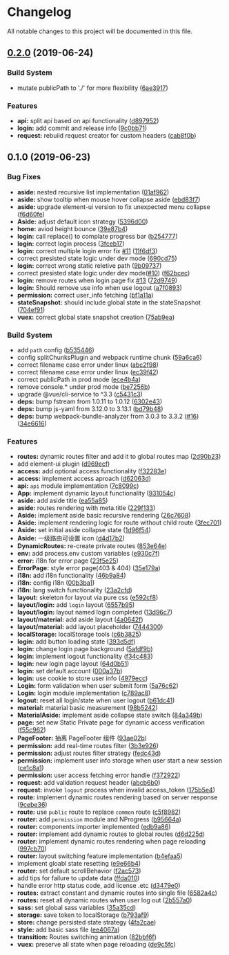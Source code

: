 # Changelog

All notable changes to this project will be documented in this file.

## [0.2.0](https://github.com/lbwa/adminize-template/compare/v0.1.0...v0.2.0) (2019-06-24)


### Build System

* mutate publicPath to './' for more flexibility ([6ae3917](https://github.com/lbwa/adminize-template/commit/6ae3917))


### Features

* **api:** split api based on api functionality ([d897952](https://github.com/lbwa/adminize-template/commit/d897952))
* **login:** add commit and release info ([9c0bb71](https://github.com/lbwa/adminize-template/commit/9c0bb71))
* **request:** rebuild request creator for custom headers ([cab8f0b](https://github.com/lbwa/adminize-template/commit/cab8f0b))



## 0.1.0 (2019-06-23)


### Bug Fixes

* **aside:** nested recursive list implementation ([01af962](https://github.com/lbwa/adminize-template/commit/01af962))
* **aside:** show tooltip when mouse hover collapse aside ([ebd83f7](https://github.com/lbwa/adminize-template/commit/ebd83f7))
* **aside:** upgrade element-ui version to fix unexpected menu collapse ([f6d60fe](https://github.com/lbwa/adminize-template/commit/f6d60fe))
* **Aside:** adjust default icon strategy ([5396d00](https://github.com/lbwa/adminize-template/commit/5396d00))
* **home:** aviod height bounce ([39e87b4](https://github.com/lbwa/adminize-template/commit/39e87b4))
* **login:** call replace() to complate progress bar ([b254777](https://github.com/lbwa/adminize-template/commit/b254777))
* **login:** correct login process ([3fceb17](https://github.com/lbwa/adminize-template/commit/3fceb17))
* **login:** correct multiple login error fix [#11](https://github.com/lbwa/adminize-template/issues/11) ([11f6df3](https://github.com/lbwa/adminize-template/commit/11f6df3))
* correct presisted state logic under dev mode ([690cd75](https://github.com/lbwa/adminize-template/commit/690cd75))
* **login:** correct wrong static reletive path ([9b09737](https://github.com/lbwa/adminize-template/commit/9b09737))
* correct presisted state logic under dev mode([#10](https://github.com/lbwa/adminize-template/issues/10)) ([f62bcec](https://github.com/lbwa/adminize-template/commit/f62bcec))
* **login:** remove routes when login page fix [#13](https://github.com/lbwa/adminize-template/issues/13) ([72d9749](https://github.com/lbwa/adminize-template/commit/72d9749))
* **login:** Should remove use info when use logout ([a7f0893](https://github.com/lbwa/adminize-template/commit/a7f0893))
* **permission:** correct user_info fetching ([bf1a11a](https://github.com/lbwa/adminize-template/commit/bf1a11a))
* **stateSnapshot:** should include global state in the stateSnapshot ([704ef91](https://github.com/lbwa/adminize-template/commit/704ef91))
* **vuex:** correct global state snapshot creation ([75ab9ea](https://github.com/lbwa/adminize-template/commit/75ab9ea))


### Build System

* add `path` config ([b535446](https://github.com/lbwa/adminize-template/commit/b535446))
* config splitChunksPlugin and webpack runtime chunk ([59a6ca6](https://github.com/lbwa/adminize-template/commit/59a6ca6))
* correct filename case error under linux ([abc2f98](https://github.com/lbwa/adminize-template/commit/abc2f98))
* correct filename case error under linux ([ec39f42](https://github.com/lbwa/adminize-template/commit/ec39f42))
* correct publicPath in prod mode ([ece4b4a](https://github.com/lbwa/adminize-template/commit/ece4b4a))
* remove console.* under prod mode ([be7256b](https://github.com/lbwa/adminize-template/commit/be7256b))
* upgrade @vue/cli-service to ^3.3 ([c5431c3](https://github.com/lbwa/adminize-template/commit/c5431c3))
* **deps:** bump fstream from 1.0.11 to 1.0.12 ([6302e43](https://github.com/lbwa/adminize-template/commit/6302e43))
* **deps:** bump js-yaml from 3.12.0 to 3.13.1 ([bd79b48](https://github.com/lbwa/adminize-template/commit/bd79b48))
* **deps:** bump webpack-bundle-analyzer from 3.0.3 to 3.3.2 ([#16](https://github.com/lbwa/adminize-template/issues/16)) ([34e6616](https://github.com/lbwa/adminize-template/commit/34e6616))


### Features

* **routes:** dynamic routes filter and add it to global routes map ([2d90b23](https://github.com/lbwa/adminize-template/commit/2d90b23))
* add element-ui plugin ([d969ecf](https://github.com/lbwa/adminize-template/commit/d969ecf))
* **access:** add optional access functionality ([f32283e](https://github.com/lbwa/adminize-template/commit/f32283e))
* **access:** implement access aproach ([d62063d](https://github.com/lbwa/adminize-template/commit/d62063d))
* **api:** `api` module implementation ([7c8099c](https://github.com/lbwa/adminize-template/commit/7c8099c))
* **App:** implement dynamic layout functionality ([931054c](https://github.com/lbwa/adminize-template/commit/931054c))
* **aside:** add aside title ([ea55a85](https://github.com/lbwa/adminize-template/commit/ea55a85))
* **aside:** routes rendering with meta.title ([229f133](https://github.com/lbwa/adminize-template/commit/229f133))
* **Aside:** implement aside basic recursive rendering ([26c7608](https://github.com/lbwa/adminize-template/commit/26c7608))
* **Aside:** implement rendering logic for route without child route ([3fec701](https://github.com/lbwa/adminize-template/commit/3fec701))
* **Aside:** set initial aside collapse state ([1d96f54](https://github.com/lbwa/adminize-template/commit/1d96f54))
* **Aside:** 一级路由可设置 icon ([d4d17b2](https://github.com/lbwa/adminize-template/commit/d4d17b2))
* **DynamicRoutes:** re-create private routes ([853e64e](https://github.com/lbwa/adminize-template/commit/853e64e))
* **env:** add process.env custom variables ([e930c7f](https://github.com/lbwa/adminize-template/commit/e930c7f))
* **error:** i18n for error page ([23f5e25](https://github.com/lbwa/adminize-template/commit/23f5e25))
* **ErrorPage:** style error page(403 & 404) ([35e179a](https://github.com/lbwa/adminize-template/commit/35e179a))
* **i18n:** add i18n functionality ([46b9a84](https://github.com/lbwa/adminize-template/commit/46b9a84))
* **i18n:** config i18n ([00b3ba1](https://github.com/lbwa/adminize-template/commit/00b3ba1))
* **i18n:** lang switch functionality ([23a2cfd](https://github.com/lbwa/adminize-template/commit/23a2cfd))
* **layout:** skeleton for layout via pure css ([e592cf8](https://github.com/lbwa/adminize-template/commit/e592cf8))
* **layout/login:** add `login` layout ([6557b95](https://github.com/lbwa/adminize-template/commit/6557b95))
* **layout/login:** layout named login completed ([13d96c7](https://github.com/lbwa/adminize-template/commit/13d96c7))
* **layout/material:** add aside layout ([4a0642f](https://github.com/lbwa/adminize-template/commit/4a0642f))
* **layout/material:** add layout placeholder ([7444300](https://github.com/lbwa/adminize-template/commit/7444300))
* **localStorage:** localStorage tools ([c6b3825](https://github.com/lbwa/adminize-template/commit/c6b3825))
* **login:**  add button loading state ([393d5df](https://github.com/lbwa/adminize-template/commit/393d5df))
* **login:** change login page background ([5afdf9b](https://github.com/lbwa/adminize-template/commit/5afdf9b))
* **login:** implement logout functionality ([f34c483](https://github.com/lbwa/adminize-template/commit/f34c483))
* **login:** new login page layout ([64d0b51](https://github.com/lbwa/adminize-template/commit/64d0b51))
* **login:** set default account ([000a37b](https://github.com/lbwa/adminize-template/commit/000a37b))
* **login:** use cookie to store user info ([4979ecc](https://github.com/lbwa/adminize-template/commit/4979ecc))
* **Login:** form validation when user submit form ([5a76c62](https://github.com/lbwa/adminize-template/commit/5a76c62))
* **Login:** login module implementation ([c789ac8](https://github.com/lbwa/adminize-template/commit/c789ac8))
* **logout:** reset all login/state when user logout ([b61dc41](https://github.com/lbwa/adminize-template/commit/b61dc41))
* **material:** material basic measurement ([98b5242](https://github.com/lbwa/adminize-template/commit/98b5242))
* **MaterialAside:**  implement aside collapse state switch ([84a349b](https://github.com/lbwa/adminize-template/commit/84a349b))
* **page:** set new Static Private page for dynamic access verification ([f55c962](https://github.com/lbwa/adminize-template/commit/f55c962))
* **PageFooter:** 抽离 PageFooter 组件 ([93ae02b](https://github.com/lbwa/adminize-template/commit/93ae02b))
* **permission:** add real-time routes filter ([3b3e926](https://github.com/lbwa/adminize-template/commit/3b3e926))
* **permission:** adjust routes filter strategy ([fedc43d](https://github.com/lbwa/adminize-template/commit/fedc43d))
* **permission:** implement user info storage when user start a new session ([ce1c8a1](https://github.com/lbwa/adminize-template/commit/ce1c8a1))
* **permission:** user access fetching error handle ([f372922](https://github.com/lbwa/adminize-template/commit/f372922))
* **request:** add validation request header ([abcb6b0](https://github.com/lbwa/adminize-template/commit/abcb6b0))
* **request:** invoke `logout` process when invalid access_token ([175b5e4](https://github.com/lbwa/adminize-template/commit/175b5e4))
* **route:** implement dynamic routes rendering based on server response ([9cebe36](https://github.com/lbwa/adminize-template/commit/9cebe36))
* **route:** use `public` route to replace `common` route ([c5f8982](https://github.com/lbwa/adminize-template/commit/c5f8982))
* **router:**  add `permission` module and NProgress ([b95664a](https://github.com/lbwa/adminize-template/commit/b95664a))
* **router:** components importer implemented ([edb9a86](https://github.com/lbwa/adminize-template/commit/edb9a86))
* **router:** implement add dynamic routes to global routes ([d6d225d](https://github.com/lbwa/adminize-template/commit/d6d225d))
* **router:** implement dynamic routes rendering when page reloading ([997cb70](https://github.com/lbwa/adminize-template/commit/997cb70))
* **router:** layout switching feature implementation ([b4efaa5](https://github.com/lbwa/adminize-template/commit/b4efaa5))
* implement gloabl state resetting ([e9e66b4](https://github.com/lbwa/adminize-template/commit/e9e66b4))
* **router:** set default scrollBehavior ([f2ac573](https://github.com/lbwa/adminize-template/commit/f2ac573))
* add tips for failure to update data ([ffda010](https://github.com/lbwa/adminize-template/commit/ffda010))
* handle error http status code, add license .etc ([d3479e0](https://github.com/lbwa/adminize-template/commit/d3479e0))
* **routes:** extract constant and dynamic routes into single file ([6582a4c](https://github.com/lbwa/adminize-template/commit/6582a4c))
* **routes:** reset all dynamic routes when user log out ([2b557a0](https://github.com/lbwa/adminize-template/commit/2b557a0))
* **sass:** set global sass variables ([35a35cd](https://github.com/lbwa/adminize-template/commit/35a35cd))
* **storage:** save token to localStorage ([b793af9](https://github.com/lbwa/adminize-template/commit/b793af9))
* **store:** change persisted state strategy ([4fa2cae](https://github.com/lbwa/adminize-template/commit/4fa2cae))
* **style:** add basic sass file ([ee4067a](https://github.com/lbwa/adminize-template/commit/ee4067a))
* **transition:** Routes switching animation ([82bbf6f](https://github.com/lbwa/adminize-template/commit/82bbf6f))
* **vuex:** preserve all state when page reloading ([de9c5fc](https://github.com/lbwa/adminize-template/commit/de9c5fc))
